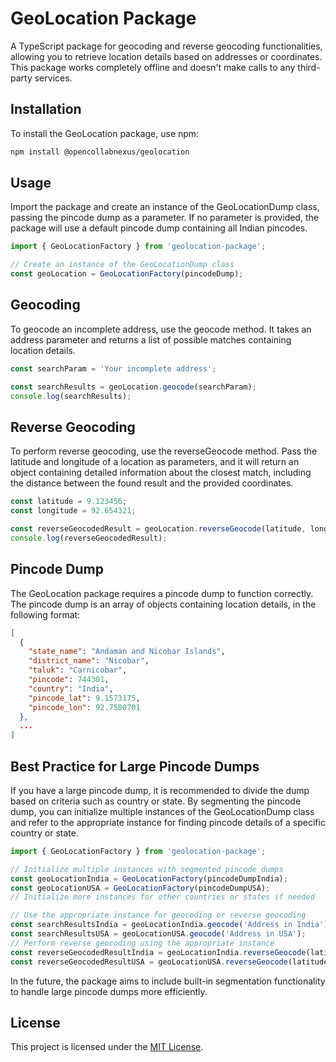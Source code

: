 # GeoLocation Package

A TypeScript package for geocoding and reverse geocoding functionalities, allowing you to retrieve location details based on addresses or coordinates. This package works completely offline and doesn't make calls to any third-party services.

## Installation

To install the GeoLocation package, use npm:

```bash
npm install @opencollabnexus/geolocation
```

## Usage

Import the package and create an instance of the GeoLocationDump class, passing the pincode dump as a parameter. If no parameter is provided, the package will use a default pincode dump containing all Indian pincodes.

```typescript
import { GeoLocationFactory } from 'geolocation-package';

// Create an instance of the GeoLocationDump class
const geoLocation = GeoLocationFactory(pincodeDump);
```

## Geocoding

To geocode an incomplete address, use the geocode method. It takes an address parameter and returns a list of possible matches containing location details.

```typescript
const searchParam = 'Your incomplete address';

const searchResults = geoLocation.geocode(searchParam);
console.log(searchResults);
```

## Reverse Geocoding

To perform reverse geocoding, use the reverseGeocode method. Pass the latitude and longitude of a location as parameters, and it will return an object containing detailed information about the closest match, including the distance between the found result and the provided coordinates.

```typescript
const latitude = 9.123456;
const longitude = 92.654321;

const reverseGeocodedResult = geoLocation.reverseGeocode(latitude, longitude);
console.log(reverseGeocodedResult);
```

## Pincode Dump

The GeoLocation package requires a pincode dump to function correctly. The pincode dump is an array of objects containing location details, in the following format:

```json
[
  {
    "state_name": "Andaman and Nicobar Islands",
    "district_name": "Nicobar",
    "taluk": "Carnicobar",
    "pincode": 744301,
    "country": "India",
    "pincode_lat": 9.1573175,
    "pincode_lon": 92.7580701
  },
  ...
]
```

## Best Practice for Large Pincode Dumps

If you have a large pincode dump, it is recommended to divide the dump based on criteria such as country or state. By segmenting the pincode dump, you can initialize multiple instances of the GeoLocationDump class and refer to the appropriate instance for finding pincode details of a specific country or state.

```typescript
import { GeoLocationFactory } from 'geolocation-package';

// Initialize multiple instances with segmented pincode dumps
const geoLocationIndia = GeoLocationFactory(pincodeDumpIndia);
const geoLocationUSA = GeoLocationFactory(pincodeDumpUSA);
// Initialize more instances for other countries or states if needed

// Use the appropriate instance for geocoding or reverse geocoding
const searchResultsIndia = geoLocationIndia.geocode('Address in India');
const searchResultsUSA = geoLocationUSA.geocode('Address in USA');
// Perform reverse geocoding using the appropriate instance
const reverseGeocodedResultIndia = geoLocationIndia.reverseGeocode(latitude, longitude);
const reverseGeocodedResultUSA = geoLocationUSA.reverseGeocode(latitude, longitude);
```

In the future, the package aims to include built-in segmentation functionality to handle large pincode dumps more efficiently.

## License

This project is licensed under the [MIT License](https://github.com/nihalpandey4/GeoLocation/blob/main/LICENSE).